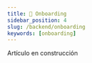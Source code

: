 ```yaml
---
title: 🥳 Onboarding
sidebar_position: 4
slug: /backend/onboarding
keywords: [onboarding]
---
```


Artículo en construcción
